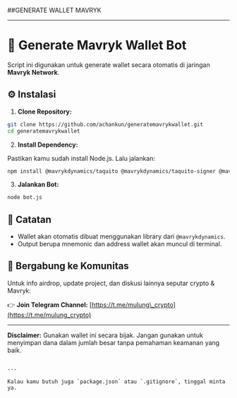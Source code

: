 ##GENERATE WALLET MAVRYK

---
# 🧠 Generate Mavryk Wallet Bot

Script ini digunakan untuk generate wallet secara otomatis di jaringan **Mavryk Network**.

## ⚙️ Instalasi

1. **Clone Repository:**

```bash
git clone https://github.com/achankun/generatemavrykwallet.git
cd generatemavrykwallet
````

2. **Install Dependency:**

Pastikan kamu sudah install Node.js. Lalu jalankan:

```bash
npm install @mavrykdynamics/taquito @mavrykdynamics/taquito-signer @mavrykdynamics/taquito-utils bip39 libsodium-wrappers
```

3. **Jalankan Bot:**

```bash
node bot.js
```

## 📌 Catatan

* Wallet akan otomatis dibuat menggunakan library dari `@mavrykdynamics`.
* Output berupa mnemonic dan address wallet akan muncul di terminal.

## 📢 Bergabung ke Komunitas

Untuk info airdrop, update project, dan diskusi lainnya seputar crypto & Mavryk:

👉 **Join Telegram Channel:** [https://t.me/mulung\_crypto](https://t.me/mulung_crypto)

---

**Disclaimer:** Gunakan wallet ini secara bijak. Jangan gunakan untuk menyimpan dana dalam jumlah besar tanpa pemahaman keamanan yang baik.

```

---

Kalau kamu butuh juga `package.json` atau `.gitignore`, tinggal minta ya.
```

